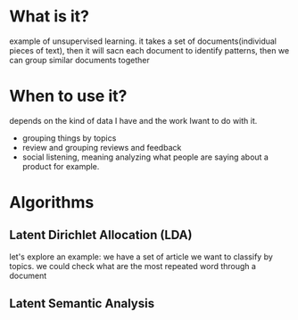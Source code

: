 # What is it?
example of unsupervised learning. it takes a set of documents(individual pieces of text), then it will sacn each document
to identify patterns, then we can group similar documents together

# When to use it?
depends on the kind of data I have and the work Iwant to do with it.
- grouping things by topics
- review and grouping reviews and feedback
- social listening, meaning analyzing what people are saying about a product for example.

# Algorithms
## Latent Dirichlet Allocation (LDA)
 let's explore an example: we have a set of article we want to classify by topics.
 we could check what are the most repeated word through a document
 
## Latent Semantic Analysis